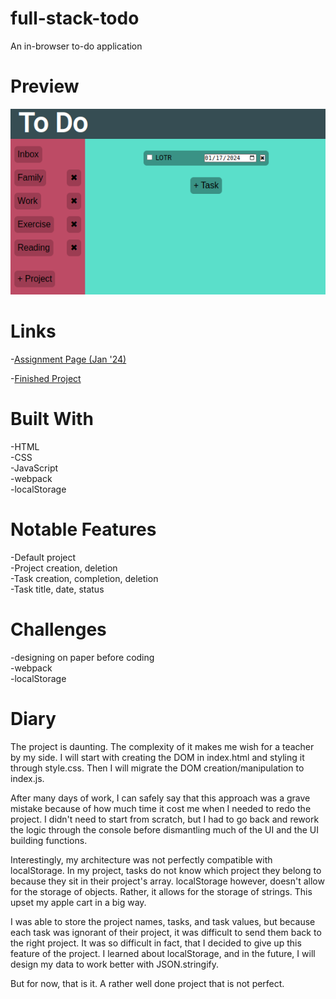 # full-stack-todo
An in-browser to-do application

# Preview

<div align="center">
    <img src="./project-preview.png">
</div>

# Links

-[Assignment Page (Jan '24)](https://www.theodinproject.com/lessons/node-path-javascript-todo-list)

-[Finished Project](https://erreurdesyntaxe.github.io/full-stack-todo/)

# Built With

-HTML  
-CSS  
-JavaScript  
-webpack  
-localStorage  

# Notable Features

-Default project  
-Project creation, deletion  
-Task creation, completion, deletion  
-Task title, date, status  

# Challenges

-designing on paper before coding  
-webpack  
-localStorage  

# Diary

The project is daunting. The complexity of it makes me wish for a teacher by
my side.  I will start with creating the DOM in index.html and styling it 
through style.css. Then I will migrate the DOM creation/manipulation to 
index.js.

After many days of work, I can safely say that this approach was a grave mistake
because of how much time it cost me when I needed to redo the project. I didn't
need to start from scratch, but I had to go back and rework the logic through 
the console before dismantling much of the UI and the UI building functions. 

Interestingly, my architecture was not perfectly compatible with localStorage.
In my project, tasks do not know which project they belong to because they sit
in their project's array. localStorage however, doesn't allow for the storage
of objects. Rather, it allows for the storage of strings. This upset my apple 
cart in a big way. 

I was able to store the project names, tasks, and task values, but because
each task was ignorant of their project, it was difficult to send them back to
the right project. It was so difficult in fact, that I decided to give up this 
feature of the project. I learned about localStorage, and in the future, I will
design my data to work better with JSON.stringify. 

But for now, that is it. A rather well done project that is not perfect.